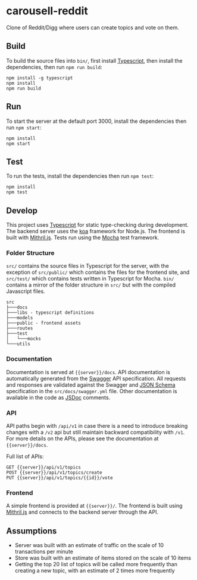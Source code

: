 # carousell-reddit

Clone of Reddit/Digg where users can create topics and vote on them.

## Build

To build the source files into `bin/`, first install [Typescript](https://www.typescriptlang.org/), then install the dependencies, then run `npm run build`:

```
npm install -g typescript
npm install
npm run build
```

## Run

To start the server at the default port 3000, install the dependencies then run `npm start`:

```
npm install
npm start
```

## Test

To run the tests, install the dependencies then run `npm test`:

```
npm install
npm test
```

## Develop

This project uses [Typescript](https://www.typescriptlang.org/) for static type-checking during development. The backend server uses the [koa](http://koajs.com/) framework for Node.js. The frontend is built with [Mithril.js](https://mithril.js.org/). Tests run using the [Mocha](https://mochajs.org/) test framework.

### Folder Structure

`src/` contains the source files in Typescript for the server, with the exception of `src/public/` which contains the files for the frontend site, and `src/test/` which contains tests written in Typescript for Mocha. `bin/` contains a mirror of the folder structure in `src/` but with the compiled Javascript files.

```
src
├───docs
├───libs - typescript definitions
├───models
├───public - frontend assets
├───routes
├───test
│   └───mocks
└───utils
```


### Documentation

Documentation is served at `{{server}}/docs`. API documentation is automatically generated from the [Swagger](https://swagger.io/) API specification. All requests and responses are validated against the Swagger and [JSON Schema](http://json-schema.org/) specification in the `src/docs/swagger.yml` file. Other documentation is available in the code as [JSDoc](http://usejsdoc.org/) comments.

### API

API paths begin with `/api/v1` in case there is a need to introduce breaking changes with a `/v2` api but still maintain backward compatibility with `/v1`. For more details on the APIs, please see the documentation at `{{server}}/docs`.

Full list of APIs:

```
GET {{server}}/api/v1/topics
POST {{server}}/api/v1/topics/create
PUT {{server}}/api/v1/topics/{{id}}/vote
```

### Frontend

A simple frontend is provided at `{{server}}/`. The frontend is built using [Mithril.js](https://mithril.js.org/) and connects to the backend server through the API.


## Assumptions

- Server was built with an estimate of traffic on the scale of 10 transactions per minute
- Store was built with an estimate of items stored on the scale of 10 items
- Getting the top 20 list of topics will be called more frequently than creating a new topic, with an estimate of 2 times more frequently
